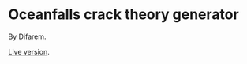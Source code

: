 # Oceanfalls crack theory generator
By Difarem.

[Live version](https://difarem.github.io/oceanfalls-crack-theory-generator).

